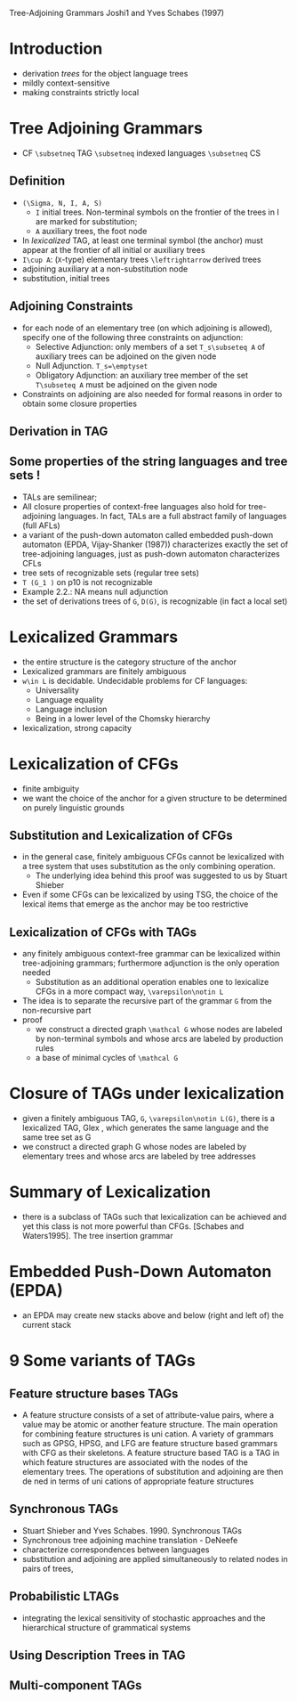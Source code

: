 Tree-Adjoining Grammars
Joshi1 and Yves Schabes (1997)

# Introduction

* derivation _trees_ for the object language trees
* mildly context-sensitive
* making constraints strictly local

# Tree Adjoining Grammars

* CF `\subsetneq` TAG `\subsetneq` indexed languages `\subsetneq` CS

## Definition

* `(\Sigma, N, I, A, S)`
  * `I` initial trees. Non-terminal symbols on the frontier of the trees in I
    are marked for substitution;
  * `A` auxiliary trees, the foot node
* In _lexicalized_ TAG, at least one terminal symbol (the anchor) must appear
  at the frontier of all initial or auxiliary trees
* `I\cup A`: (`X`-type) elementary trees `\leftrightarrow` derived trees
* adjoining auxiliary at a non-substitution node
* substitution, initial trees

## Adjoining Constraints

* for each node of an elementary tree (on which adjoining is allowed), specify
  one of the following three constraints on adjunction:
  * Selective Adjunction: only members of a set `T_s\subseteq A` of auxiliary
    trees can be adjoined on the given node
  * Null Adjunction. `T_s=\emptyset`
  * Obligatory Adjunction: an auxiliary tree member of the set `T\subseteq A`
    must be adjoined on the given node
* Constraints on adjoining are also needed for formal reasons in order to
  obtain some closure properties

## Derivation in TAG

## Some properties of the string languages and tree sets !

* TALs are semilinear;
* All closure properties of context-free languages also hold for tree-adjoining
  languages. In fact, TALs are a full abstract family of languages (full AFLs)
* a variant of the push-down automaton called embedded push-down automaton
  (EPDA, Vijay-Shanker (1987)) characterizes exactly the set of tree-adjoining
  languages, just as push-down automaton characterizes CFLs
* tree sets of recognizable sets (regular tree sets)
* `T (G_1 )` on p10 is not recognizable
* Example 2.2.: NA means null adjunction
* the set of derivations trees of `G`, `D(G)`, is recognizable
  (in fact a local set)

# Lexicalized Grammars

* the entire structure is the category structure of the anchor
* Lexicalized grammars are finitely ambiguous
* `w\in L` is decidable. Undecidable problems for CF languages:
  * Universality
  * Language equality
  * Language inclusion
  * Being in a lower level of the Chomsky hierarchy
* lexicalization, strong capacity

# Lexicalization of CFGs

* finite ambiguity
* we want the choice of the anchor for a given structure to be determined on
  purely linguistic grounds

## Substitution and Lexicalization of CFGs

* in the general case, finitely ambiguous CFGs cannot be lexicalized with a
  tree system that uses substitution as the only combining operation.
  * The underlying idea behind this proof was suggested to us by Stuart Shieber
* Even if some CFGs can be lexicalized by using TSG, the choice of the lexical
  items that emerge as the anchor may be too restrictive

## Lexicalization of CFGs with TAGs

* any finitely ambiguous context-free grammar can be lexicalized within
  tree-adjoining grammars; furthermore adjunction is the only operation needed
  * Substitution as an additional operation enables one to lexicalize CFGs in a
    more compact way, `\varepsilon\notin L`
* The idea is to separate the recursive part of the grammar `G` from the
  non-recursive part
* proof
  * we construct a directed graph `\mathcal G` whose nodes are labeled by
    non-terminal symbols and whose arcs are labeled by production rules
  * a base of minimal cycles of `\mathcal G`

# Closure of TAGs under lexicalization

* given a finitely ambiguous TAG, `G`, `\varepsilon\notin L(G)`, there is a
  lexicalized TAG, Glex , which generates the same language and the same tree
  set as G
* we construct a directed graph G whose nodes are labeled by elementary trees
  and whose arcs are labeled by tree addresses

# Summary of Lexicalization

* there is a subclass of TAGs such that lexicalization can be achieved and yet
  this class is not more powerful than CFGs. [Schabes and Waters1995]. The tree
  insertion grammar

# Embedded Push-Down Automaton (EPDA)

* an EPDA may create new stacks above and below (right and left of) the current
  stack

# 9 Some variants of TAGs

## Feature structure bases TAGs

* A feature structure consists of a set of attribute-value pairs, where a value
  may be atomic or another feature structure. The main operation for combining
  feature structures is uni cation. A variety of grammars such as GPSG, HPSG,
  and LFG are feature structure based grammars with CFG as their skeletons. A
  feature structure based TAG is a TAG in which feature structures are
  associated with the nodes of the elementary trees. The operations of
  substitution and adjoining are then de ned in terms of uni cations of
  appropriate feature structures

## Synchronous TAGs

* Stuart Shieber and Yves Schabes. 1990. Synchronous TAGs
* Synchronous tree adjoining machine translation - DeNeefe
* characterize correspondences between languages
* substitution and adjoining are applied simultaneously to related nodes in
  pairs of trees,

## Probabilistic LTAGs

* integrating the lexical sensitivity of stochastic approaches and the
  hierarchical structure of grammatical systems

## Using Description Trees in TAG

## Multi-component TAGs
